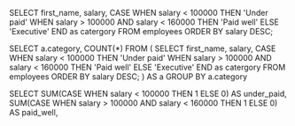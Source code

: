<!-- Example -->
SELECT first_name, salary,
CASE 
	WHEN salary < 100000 THEN 'Under paid'
	WHEN salary > 100000 AND salary < 160000 THEN 'Paid well'
	ELSE 'Executive'
END as catergory
FROM employees
ORDER BY salary DESC;

<!-- ------------------------------------------------------------------------------ -->
<!-- Return the number of people that fall under each category -->
SELECT a.category, COUNT(*) FROM (
SELECT first_name, salary,
CASE 
	WHEN salary < 100000 THEN 'Under paid'
	WHEN salary > 100000 AND salary < 160000 THEN 'Paid well'
	ELSE 'Executive'
END as catergory
FROM employees
ORDER BY salary DESC;
) AS a
GROUP BY a.category


<!-- ------------------------------------------------------------------------------ -->
<!-- Making our rows into columns -->
SELECT 
SUM(CASE WHEN salary < 100000 THEN 1 ELSE 0) AS under_paid,
SUM(CASE WHEN salary > 100000 AND salary < 160000 THEN 1 ELSE 0) AS paid_well,





<!-- ------------------------------------------------------------------------------ -->




<!-- ------------------------------------------------------------------------------ -->



<!-- ------------------------------------------------------------------------------ -->
